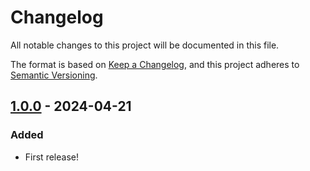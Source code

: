 # Changelog

All notable changes to this project will be documented in this file.

The format is based on [Keep a Changelog](https://keepachangelog.com/en/1.1.0/),
and this project adheres to [Semantic Versioning](https://semver.org/spec/v2.0.0.html).

## [1.0.0] - 2024-04-21

### Added

- First release!

[1.0.0]: https://github.com/infra-blocks/docker-rust-action-template/releases/tag/v1.0.0
